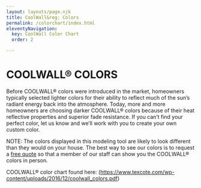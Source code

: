 ```yaml
---
layout: layouts/page.njk
title: CoolWall&reg; Colors
permalink: /colorchart/index.html
eleventyNavigation:
  key: CoolWall Color Chart
  order: 2

---
```


# COOLWALL&reg; COLORS

Before COOLWALL&reg; colors were introduced in the market, homeowners typically selected lighter colors for their ability to reflect much of the sun’s radiant energy back into the atmosphere. Today, more and more homeowners are choosing darker COOLWALL&reg; colors because of their heat reflective properties and superior fade resistance. If you can’t find your perfect color, let us know and we’ll work with you to create your own custom color.

NOTE: The colors displayed in this modeling tool are likely to look different than they would on your house. The best way to see our colors is to request a [free quote](/contact) so that a member of our staff can show you the COOLWALL&reg; colors in person.

COOLWALL&reg; color chart found here: (https://www.texcote.com/wp-content/uploads/2016/12/coolwall_colors.pdf)
